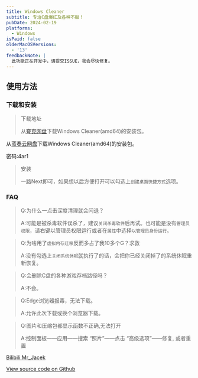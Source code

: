 ```yaml
---
title: Windows Cleaner
subtitle: 专治C盘爆红及各种不服！
pubDate: 2024-02-19
platforms:
  - Windows
isPaid: false
olderMacOSVersions:
  - '13'
feedbackNote: |
  此功能正在开发中，请提交ISSUE，我会尽快修复。
---
```

## 使用方法
### 下载和安装

> 下载地址
>
> 从[夸克网盘](https://pan.quark.cn/s/03e706cb753a)下载Windows Cleaner(amd64)的安装包。

从[蓝奏云网盘](https://wwzd.lanzn.com/b03xje5uf)下载Windows Cleaner(amd64)的安装包。

密码:4ar1

> 安装
>
> 一路Next即可，如果想以后方便打开可以勾选上`创建桌面快捷方式`选项。

### FAQ

> Q:为什么一点击深度清理就会闪退？
>
> A:可能是被杀毒软件误杀了，建议`关闭杀毒软件`后再试。也可能是没有`管理员权限`，请右键以管理员权限运行或者在`属性`中选择`以管理员身份运行`。

> Q:为啥用了`虚拟内存迁移`反而多占了我10多个G？求救
>
> A:没有勾选上`关闭系统休眠`就执行了的话，会把你已经关闭掉了的系统休眠重新恢复。

> Q:会删除C盘的各种游戏存档路径吗？
>
> A:不会。

> Q:Edge浏览器报毒，无法下载。
>
> A:允许此次下载或换个浏览器下载。

> Q:图片和压缩包都显示函数不正确,无法打开
>
> A:控制面板——应用——搜索 “照片”——点击 “高级选项”——修复, 或者重置

[Bilibili:Mr_Jacek](https://space.bilibili.com/1847808902?spm_id_from=333.1007.0.0)

[View source code on Github](https://github.com/darkmatter2048/WindowsCleaner)